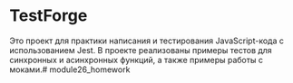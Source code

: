 # TestForge

Это проект для практики написания и тестирования JavaScript-кода с использованием Jest. В проекте реализованы примеры тестов для синхронных и асинхронных функций, а также примеры работы с моками.# module26_homework
